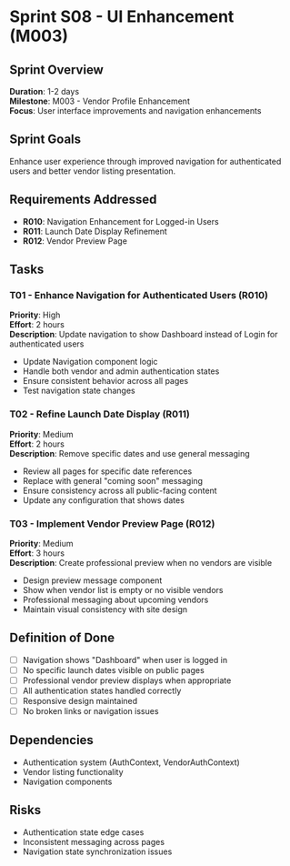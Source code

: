 # Sprint S08 - UI Enhancement (M003)

## Sprint Overview
**Duration**: 1-2 days  
**Milestone**: M003 - Vendor Profile Enhancement  
**Focus**: User interface improvements and navigation enhancements

## Sprint Goals
Enhance user experience through improved navigation for authenticated users and better vendor listing presentation.

## Requirements Addressed
- **R010**: Navigation Enhancement for Logged-in Users
- **R011**: Launch Date Display Refinement
- **R012**: Vendor Preview Page

## Tasks

### T01 - Enhance Navigation for Authenticated Users (R010)
**Priority**: High  
**Effort**: 2 hours  
**Description**: Update navigation to show Dashboard instead of Login for authenticated users
- Update Navigation component logic
- Handle both vendor and admin authentication states
- Ensure consistent behavior across all pages
- Test navigation state changes

### T02 - Refine Launch Date Display (R011)
**Priority**: Medium  
**Effort**: 2 hours  
**Description**: Remove specific dates and use general messaging
- Review all pages for specific date references
- Replace with general "coming soon" messaging
- Ensure consistency across all public-facing content
- Update any configuration that shows dates

### T03 - Implement Vendor Preview Page (R012)
**Priority**: Medium  
**Effort**: 3 hours  
**Description**: Create professional preview when no vendors are visible
- Design preview message component
- Show when vendor list is empty or no visible vendors
- Professional messaging about upcoming vendors
- Maintain visual consistency with site design

## Definition of Done
- [ ] Navigation shows "Dashboard" when user is logged in
- [ ] No specific launch dates visible on public pages
- [ ] Professional vendor preview displays when appropriate
- [ ] All authentication states handled correctly
- [ ] Responsive design maintained
- [ ] No broken links or navigation issues

## Dependencies
- Authentication system (AuthContext, VendorAuthContext)
- Vendor listing functionality
- Navigation components

## Risks
- Authentication state edge cases
- Inconsistent messaging across pages
- Navigation state synchronization issues